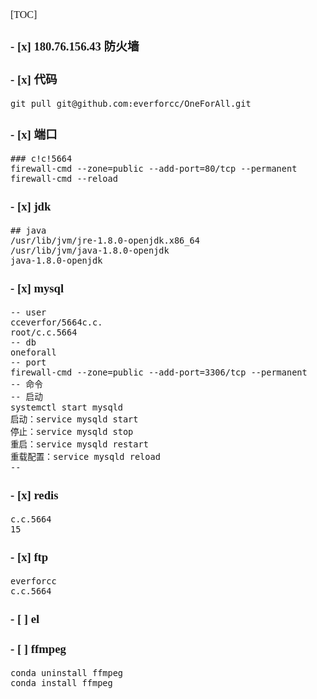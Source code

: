 <font face="SimSun" size=3>

[TOC]

### - [x] 180.76.156.43 防火墙

### - [x] 代码

~~~
git pull git@github.com:everforcc/OneForAll.git
~~~

### - [x] 端口

~~~
### c!c!5664
firewall-cmd --zone=public --add-port=80/tcp --permanent
firewall-cmd --reload
~~~

### - [x] jdk

~~~
## java
/usr/lib/jvm/jre-1.8.0-openjdk.x86_64
/usr/lib/jvm/java-1.8.0-openjdk
java-1.8.0-openjdk
~~~

### - [x] mysql
~~~
-- user
cceverfor/5664c.c.
root/c.c.5664
-- db
oneforall
-- port
firewall-cmd --zone=public --add-port=3306/tcp --permanent
-- 命令
-- 启动
systemctl start mysqld
启动：service mysqld start
停止：service mysqld stop
重启：service mysqld restart
重载配置：service mysqld reload
-- 
~~~

### - [x] redis
~~~
c.c.5664
15
~~~
### - [x] ftp
~~~
everforcc
c.c.5664
~~~

### - [ ] el

### - [ ] ffmpeg
~~~
conda uninstall ffmpeg
conda install ffmpeg
~~~



</font>